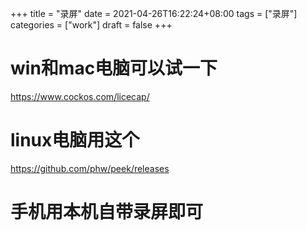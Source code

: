 +++
title = "录屏"
date = 2021-04-26T16:22:24+08:00
tags = ["录屏"]
categories = ["work"]
draft = false
+++

# win和mac电脑可以试一下
https://www.cockos.com/licecap/
# linux电脑用这个
https://github.com/phw/peek/releases
# 手机用本机自带录屏即可